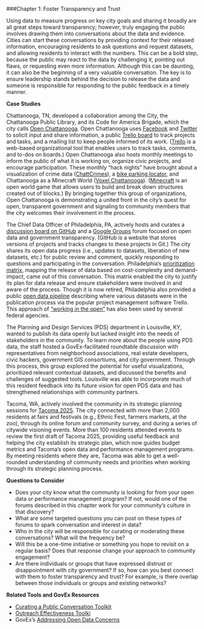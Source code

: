 ###Chapter 1: Foster Transparency and Trust

Using data to measure progress on key city goals and sharing it broadly are all great steps toward transparency; however, truly engaging the public involves drawing them into conversations about the data and evidence. Cities can start these conversations by providing context for their released information, encouraging residents to ask questions and request datasets, and allowing residents to interact with the numbers. This can be a bold step, because the public may react to the data by challenging it, pointing out flaws, or requesting even more information. Although this can be daunting, it can also be the beginning of a very valuable conversation. The key is to ensure leadership stands behind the decision to release the data and someone is responsible for responding to the public feedback in a timely manner.

**Case Studies**

Chattanooga, TN, developed a collaboration among the City, the Chattanooga Public Library, and its Code for America Brigade, which the city calls [Open Chattanooga](http://openchattanooga.com/). Open Chattanooga uses [Facebook](https://www.facebook.com/OpenChattanooga) and [Twitter](https://twitter.com/openchattanooga) to solicit input and share information, a public [Trello board](https://trello.com/b/D4TsoBsT/knight-foundation-open-chattanooga) to track projects and tasks, and a mailing list to keep people informed of its work. ([Trello](https://trello.com/) is a web-based organizational tool that enables users to track tasks, comments, and to-dos on boards.) Open Chattanooga also hosts monthly meetings to inform the public of what it is working on, organize civic projects, and encourage participation. These monthly “hack nights” have brought about a visualization of crime data ([ChattCrimes](http://chattcrimes.com/)), a [bike parking locator](http://openchattanooga.com/chattanooga-bike-parking-locator/), and Chattanooga as a Minecraft World ([Voxel Chattanooga](https://github.com/ChattanoogaPublicLibrary/voxel-chattanooga)). ([Minecraft](https://minecraft.net/) is an open world game that allows users to build and break down structures created out of blocks.) By bringing together this group of organizations, Open Chattanooga is demonstrating a united front in the city’s quest for open, transparent government and signaling to community members that the city welcomes their involvement in the process.

The Chief Data Officer of Philadelphia, PA, actively hosts and curates a [discussion board on GitHub](http://cityofphiladelphia.github.io/slash-data/discuss/) and a [Google Groups](https://groups.google.com/forum/?utm_source=digest&utm_medium=email#!forum/opendataphilly) forum focused on open data and government transparency. (GitHub is a website that stores versions of projects and tracks changes to these projects in Git.) The city shares its open data progress (i.e., updates to datasets, liberation of new datasets, etc.) for public review and comment, quickly responding to questions and participating in the conversation. Philadelphia’s [prioritization matrix](https://cityofphiladelphia.github.io/slash-data/census/), mapping the release of data based on cost-complexity and demand-impact, came out of this conversation. This matrix enabled the city to justify its plan for data release and ensure stakeholders were involved in and aware of the process. Though it is now retired, Philadelphia also provided a public [open data pipeline](https://trello.com/b/iUUy84lK/deprecated-city-of-philadelphia-open-data-pipeline) describing where various datasets were in the publication process via the popular project management software Trello. This approach of [“working in the open”](https://18f.gsa.gov/2014/07/31/working-in-public-from-day-1/) has also been used by several federal agencies.

The Planning and Design Services (PDS) department in Louisville, KY, wanted to publish its data openly but lacked insight into the needs of stakeholders in the community. To learn more about the people using PDS data, the staff hosted a GovEx-facilitated roundtable discussion with representatives from neighborhood associations, real estate developers, civic hackers, government GIS consortiums, and city government. Through this process, this group explored the potential for useful visualizations, prioritized relevant contextual datasets, and discussed the benefits and challenges of suggested tools. Louisville was able to incorporate much of this resident feedback into its future vision for open PDS data and has strengthened relationships with community partners.

Tacoma, WA, actively involved the community in its strategic planning sessions for [Tacoma 2025](https://www.cityoftacoma.org/tacoma_2025). The city connected with more than 2,000 residents at fairs and festivals (e.g., Ethnic Fest, farmers markets, at the zoo), through its online forum and community survey, and during a series of citywide visioning events. More than 100 residents attended events to review the first draft of Tacoma 2025, providing useful feedback and helping the city establish its strategic plan, which now guides budget metrics and Tacoma’s open data and performance management programs. By meeting residents where they are, Tacoma was able to get a well-rounded understanding of community needs and priorities when working through its strategic planning process.

**Questions to Consider**
* Does your city know what the community is looking for from your open data or performance management program? If not, would one of the forums described in this chapter work for your community’s culture in that discovery?
* What are some targeted questions you can post on these types of forums to spark conversation and interest in data?
* Who in the city will be responsible for curating or moderating these conversations? What will the frequency be?
* Will this be a one-time initiative or something you hope to revisit on a regular basis? Does that response change your approach to community engagement?
* Are there individuals or groups that have expressed distrust or disappointment with city government? If so, how can you best connect with them to foster transparency and trust? For example, is there overlap between those individuals or groups and existing networks?

**Related Tools and GovEx Resources**
* [Curating a Public Conversation Toolkit](chapter6.3.md)
* [Outreach Effectiveness Toolki](chapter6.6.md)
* GovEx’s [Addressing Open Data Concerns](http://labs.centerforgov.org/open-data/addressing-concerns/)
